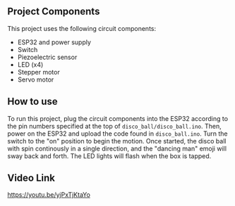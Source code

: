 ## Project Components
This project uses the following circuit components:
- ESP32 and power supply
- Switch
- Piezoelectric sensor
- LED (x4)
- Stepper motor
- Servo motor

## How to use
To run this project, plug the circuit components into the ESP32 according to the pin numbers specified at the top of `disco_ball/disco_ball.ino`. Then, power on the ESP32 and upload the code found in `disco_ball.ino`. Turn the switch to the "on" position to begin the motion. Once started, the disco ball with spin continously in a single direction, and the "dancing man" emoji will sway back and forth. The LED lights will flash when the box is tapped.

## Video Link
https://youtu.be/yjPxTjKtaYo
